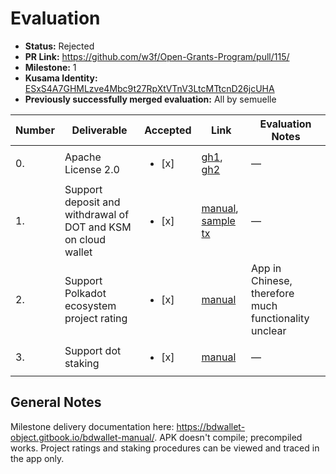 # Evaluation

- **Status:** Rejected
- **PR Link:** https://github.com/w3f/Open-Grants-Program/pull/115/
- **Milestone:** 1
- **Kusama Identity:** [ESxS4A7GHMLzve4Mbc9t27RpXtVTnV3LtcMTtcnD26jcUHA](https://polkascan.io/pre/kusama/account/ESxS4A7GHMLzve4Mbc9t27RpXtVTnV3LtcMTtcnD26jcUHA)
- **Previously successfully merged evaluation:** All by semuelle

| Number | Deliverable                                                   | Accepted               | Link                                                                                                                                                                                                                                  | Evaluation Notes                                     |
| ------ | ------------------------------------------------------------- | ---------------------- | ------------------------------------------------------------------------------------------------------------------------------------------------------------------------------------------------------------------------------------- | ---------------------------------------------------- |
| 0.     | Apache License 2.0                                            | <ul><li>[x] </li></ul> | [gh1](https://github.com/bdwallet/wallet-app/blob/08ac897c79f47288db6d4a0ab767f09d0d960e6f/LICENSE), [gh2](https://github.com/bdwallet/bd-wallet-core/blob/df4bbfdf564e0d602b29b9c75aaba506090e5e29/LICENSE)                          | —                                                    |
| 1.     | Support deposit and withdrawal of DOT and KSM on cloud wallet | <ul><li>[x] </li></ul> | [manual](https://bdwallet-object.gitbook.io/bdwallet-manual/milestone01/deposit-and-withdrawal-of-dot-and-ksm), [sample tx](https://polkadot.subscan.io/extrinsic/0xaf5449768606e4780986e469966dceddbe93c0931a93841b1f111365c8ea6888) | —                                                    |
| 2.     | Support Polkadot ecosystem project rating                     | <ul><li>[x] </li></ul> | [manual](https://bdwallet-object.gitbook.io/bdwallet-manual/milestone01/support-polkadot-ecosystem-project-rating)                                                                                                                    | App in Chinese, therefore much functionality unclear |
| 3.     | Support dot staking                                           | <ul><li>[x] </li></ul> | [manual](https://bdwallet-object.gitbook.io/bdwallet-manual/milestone01/dot-staking)                                                                                                                                                  | —                                                    |

## General Notes

Milestone delivery documentation here: https://bdwallet-object.gitbook.io/bdwallet-manual/. APK doesn't compile; precompiled works. Project ratings and staking procedures can be viewed and traced in the app only.

